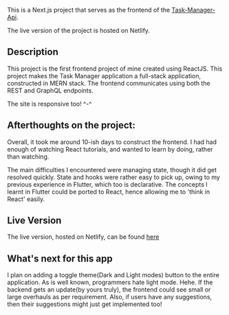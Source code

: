 This is a Next.js project that serves as the frontend of the [Task-Manager-Api](https://github.com/HadiMalikDev/Task-Api-Node).

The live version of the project is hosted on Netlify.

## Description
This project is the first frontend project of mine created using ReactJS. This project makes the Task Manager application a full-stack application, constructed in MERN stack. The frontend communicates using both the REST and GraphQL endpoints.

The site is responsive too! ^-^

## Afterthoughts on the project:
Overall, it took me around 10-ish days to construct the frontend. I had had enough of watching React tutorials, and wanted to learn by doing, rather than watching.

The main difficulties I encountered were managing state, though it did get resolved quickly. State and hooks were rather easy to pick up, owing to my previous experience in Flutter, which too is declarative. The concepts I learnt in Flutter could be ported to React, hence allowing me to 'think in React' easily.

## Live Version
The live version, hosted on Netlify, can be found [here](https://main--sprightly-jalebi-7feab5.netlify.app/)

## What's next for this app
I plan on adding a toggle theme(Dark and Light modes) button to the entire application. As is well known, programmers hate light mode. Hehe. If the backend gets an update(by yours truly), the frontend could see small or large overhauls as per requirement. Also, if users have any suggestions, then their suggestions might just get implemented too!
